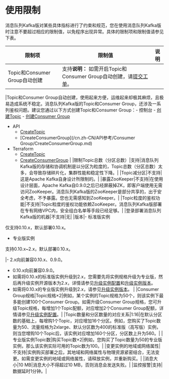 # 使用限制

消息队列Kafka版对某些具体指标进行了约束和规范，您在使用消息队列Kafka版时注意不要超过相应的限制值，以免程序出现异常。具体的限制项和限制值请参见下表。

|限制项|限制值|说明|
|---|---|--|
|Topic和Consumer Group自动创建|支持**说明：** 如需开启Topic和Consumer Group自动创建，请[提交工单](https://selfservice.console.aliyun.com/ticket/createIndex?spm=a2c4g.11186623.2.23.33183cc5K5SAef)。

|Topic和Consumer Group自动创建，使用起来方便，运维起来却极其麻烦，且极易造成系统不稳定。消息队列Kafka版的Topic和Consumer Group，还涉及一系列鉴权问题。建议您通过以下方式创建Topic和Consumer Group：-   控制台
    -   [创建Topic](/cn.zh-CN/快速入门/步骤三：创建资源.md)
    -   [创建Consumer Group](/cn.zh-CN/快速入门/步骤三：创建资源.md)
-   API
    -   [CreateTopic](/cn.zh-CN/API参考/Topic/CreateTopic.md)
    -   [CreateConsumerGroup](/cn.zh-CN/API参考/Consumer Group/CreateConsumerGroup.md)
-   Terraform
    -   [CreateTopic](https://www.terraform.io/docs/providers/alicloud/r/alikafka_topic.html)
    -   [CreateConsumerGroup](https://www.terraform.io/docs/providers/alicloud/r/alikafka_consumer_group.html) |
|限制Topic总数（分区总数）|支持|消息队列Kafka版的存储和协调机制是以分区为粒度的，Topic总数（分区总数）太多，会导致存储碎片化，集群性能和稳定性下降。|
|Topic减分区|不支持|这是Apache Kafka自身设计所限制的。|
|暴露ZooKeeper|不支持|在使用设计层面，Apache Kafka自0.9.0之后已经屏蔽掉ZK，即客户端使用无需访问ZooKeeper。消息队列Kafka版的ZooKeeper是部分共享的，出于安全考虑，不予暴露。您也无需感知到ZooKeeper。|
|Topic粒度的鉴权功能|不支持|Topic粒度的鉴权功能依赖ZooKeeper。消息队列Kafka版部署在专有网络VPC内，安全组白名单等手段已经足够。|
|登录部署消息队列Kafka版的机器|不支持|无|
|版本|-   标准版实例

仅支持0.10.x，默认部署0.10.x。

-   专业版实例

支持0.10.x~2.x，默认部署0.10.x。


|-   2.x向前兼容0.10.x、0.9.0。
-   0.10.x向前兼容0.9.0。
-   如需将0.10.x的标准版实例升级到2.x，您需要先将实例规格升级为专业版，然后再升级实例开源版本为2.x，详情请参见[升级实例配置](/cn.zh-CN/用户指南/实例/升级实例配置.md)和[升级实例版本](/cn.zh-CN/用户指南/实例/升级实例版本.md)。
-   如需将0.10.x的专业版实例升级到2.x，请参见[升级实例版本](/cn.zh-CN/用户指南/实例/升级实例版本.md)。 |
|Consumer Group规格|Topic规格×2|例如，某个实例的Topic规格为50个，则该实例下最多能创建100个Consumer Group。如需升级Consumer Group规格，您可升级Topic规格，每增加1个Topic配额，对应增加2个Consumer Group配额，详情请参见[升级实例配置](/cn.zh-CN/用户指南/实例/升级实例配置.md)。|
|Topic数量和分区数量的对应关系|1:16|在默认分区数的基础上，每增购1个Topic，对应增加16个分区。例如，您购买了Topic数量为50、流量规格为2xlarge、默认分区数为400的标准版（高写版）实例，则当您增购10个Topic后，该实例对应增加160个分区，分区数上升为560。|
|专业版实例Topic数|购买Topic数×2|例如，您购买了Topic数量为50的专业版实例，那么该实例实际可用的Topic数为100。|
|变更实例的地域或网络属性|不支持|实例购买部署之后，其地域和网络属性与物理资源紧密结合，无法变更。如需变更实例的地域或网络属性，请释放实例，并重新购买。|
|消息大小|10 MB|消息大小不得超过10 MB，否则消息会发送失败。|
|监控报警|支持|数据延时1分钟。|

